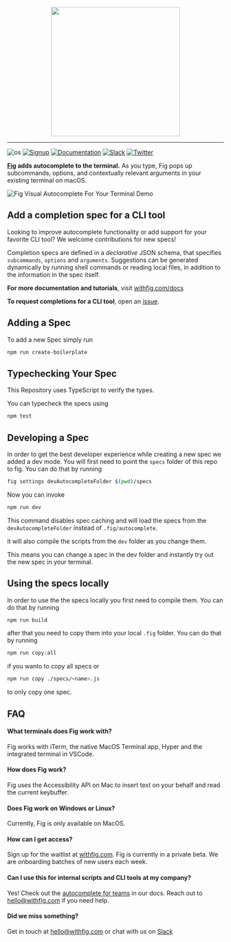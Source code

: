 <p align="center">
    <img width="300" src="https://github.com/withfig/fig/blob/main/static/FigBanner.png?raw=true"/>
</p>

---

![os](https://img.shields.io/badge/os-%20macOS-light)
[![Signup](https://img.shields.io/badge/signup-private%20beta-blueviolet)](https://withfig.com?ref=github_autocomplete)
[![Documentation](https://img.shields.io/badge/documentation-black)](https://withfig.com/docs/autocomplete/getting-started)
[![Slack](https://img.shields.io/badge/slack-purple)](https://withfig.com/community)
[![Twitter](https://img.shields.io/twitter/follow/withfig.svg?style=social&label=Follow)](https://twitter.com/intent/follow?screen_name=withfig)

**[Fig](https://withfig.com?ref=github_autocomplete) adds autocomplete to the terminal.** As you type, Fig pops up subcommands, options, and contextually relevant arguments in your existing terminal on macOS.


![Fig Visual Autocomplete For Your Terminal Demo](https://withfig.com/gifs/demo-with-header.gif)


## Add a completion spec for a CLI tool 
Looking to improve autocomplete functionality or add support for your favorite CLI tool? We welcome contributions for new specs!

Completion specs are defined in a *declarative* JSON schema, that specifies `subcommands`, `options` and `arguments`. Suggestions can be generated dynamically by running shell commands or reading local files, in addition to the information in the spec itself.

**For more documentation and tutorials**, visit [withfig.com/docs](https://withfig.com/docs/autocomplete/getting-started)

**To request completions for a CLI tool**, open an [issue](https://github.com/withfig/autocomplete/issues/new).



## Adding a Spec
To add a new Spec simply run
```bash
npm run create-boilerplate
```

## Typechecking Your Spec
This Repository uses TypeScript to verify the types. 

You can typecheck the specs using 

```bash
npm test
```

## Developing a Spec
In order to get the best developer experience while creating a new spec we added a dev mode.
You will first need to point the `specs` folder of this repo to fig. 
You can do that by running
```sh
fig settings devAutocompleteFolder $(pwd)/specs
```

Now you can invoke

```sh
npm run dev
```

This command disables spec caching and will load the specs from the `devAutocompleteFolder` instead of `.fig/autocomplete`.

it will also compile the scripts from the `dev` folder as you change them. 

This means you can change a spec in the dev folder and instantly try out the new spec in your terminal.

## Using the specs locally
In order to use the the specs locally you first need to compile them.
You can do that by running

```bash
npm run build
```

after that you need to copy them into your local `.fig` folder.
You can do that by running
```bash
npm run copy:all
```
if you wanto to copy all specs or

```bash
npm run copy ./specs/<name>.js
```
to only copy one spec.


## FAQ

#### What terminals does Fig work with?
Fig works with iTerm, the native MacOS Terminal app, Hyper and the integrated terminal in VSCode.

#### How does Fig work?
Fig uses the Accessibility API on Mac to insert text on your behalf and read the current keybuffer.

#### Does Fig work on Windows or Linux?
Currently, Fig is only available on MacOS.

#### How can I get access?
Sign up for the waitlist at [withfig.com](https://withfig.com?ref=github-autocomplete). Fig is currently in a private beta. We are onboarding batches of new users each week. 

#### Can I use this for internal scripts and CLI tools at my company?
Yes! Check out the [autocomplete for teams](https://withfig.com/docs/autocomplete/autocomplete-for-teams) in our docs. Reach out to hello@withfig.com if you need help.


#### Did we miss something?
Get in touch at hello@withfig.com or chat with us on [Slack](https://withfig.com/community)
